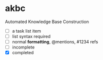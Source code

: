 akbc
====

Automated Knowledge Base Construction

- [ ] a task list item
- [ ] list syntax required
- [ ] normal **formatting**,
      @mentions, #1234 refs
- [ ] incomplete
- [x] completed

